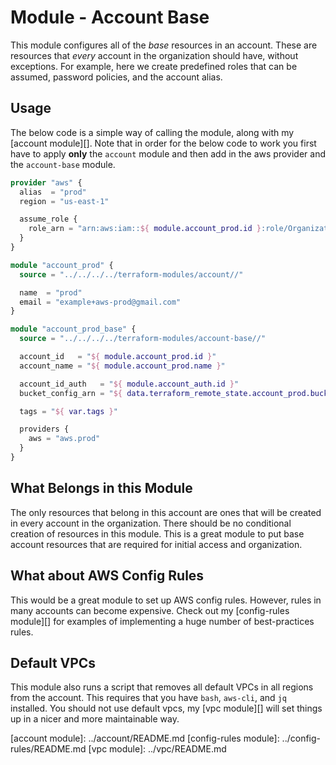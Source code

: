 # Module - Account Base

This module configures all of the *base* resources in an account. These are resources that *every*
account in the organization should have, without exceptions. For example, here we create predefined
roles that can be assumed, password policies, and the account alias.

## Usage

The below code is a simple way of calling the module, along with my [account module][]. Note that in
order for the below code to work you first have to apply **only** the `account` module and then add
in the aws provider and the `account-base` module.

```terraform
provider "aws" {
  alias  = "prod"
  region = "us-east-1"

  assume_role {
    role_arn = "arn:aws:iam::${ module.account_prod.id }:role/OrganizationAccountAccessRole"
  }
}

module "account_prod" {
  source = "../../../../terraform-modules/account//"

  name  = "prod"
  email = "example+aws-prod@gmail.com"
}

module "account_prod_base" {
  source = "../../../../terraform-modules/account-base//"

  account_id   = "${ module.account_prod.id }"
  account_name = "${ module.account_prod.name }"

  account_id_auth   = "${ module.account_auth.id }"
  bucket_config_arn = "${ data.terraform_remote_state.account_prod.bucket_config_arn }"

  tags = "${ var.tags }"

  providers {
    aws = "aws.prod"
  }
}
```

## What Belongs in this Module

The only resources that belong in this account are ones that will be created in every account in the
organization. There should be no conditional creation of resources in this module. This is a great
module to put base account resources that are required for initial access and organization.

## What about AWS Config Rules

This would be a great module to set up AWS config rules. However, rules in many accounts can become
expensive. Check out my [config-rules module][] for examples of implementing a huge number of
best-practices rules.

## Default VPCs

This module also runs a script that removes all default VPCs in all regions from the account. This
requires that you have `bash`, `aws-cli`, and `jq` installed. You should not use default vpcs, my
[vpc module][] will set things up in a nicer and more maintainable way.

[account module]: ../account/README.md [config-rules module]: ../config-rules/README.md [vpc
module]: ../vpc/README.md
